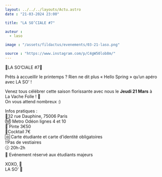```yaml
---
layout: ../../../layouts/Actu.astro
date : "21-03-2024 23:00"

title: "LA SO’CIALE #7"

auteur :
  - laso 

image : "/assets/fildactus/evenements/03-21-laso.png"

source : "https://www.instagram.com/p/C4gW50lob8m/"
---
```


🌼LA SO’CIALE #7🌼

Prêts à accueillir le printemps ? Rien ne dit plus «  Hello Spring » qu’un apéro avec LA SO’ !

Venez tous célébrer cette saison florissante avec nous le __Jeudi 21 Mars__ à La Vache Folle ! 🍻  
On vous attend nombreux :)

Infos pratiques :  
📍32 rue Dauphine, 75006 Paris  
Ⓜ️ Metro Odéon lignes 4 et 10  
🍺 Pinte 3€50  
🍹Cocktail 7€  
🆔️ Carte étudiante et carte d’identité obligatoires  
‼️Pas de vestiaires  
🕜 20h-2h  
🔞 Evénement réservé aux étudiants majeurs

XOXO, 💋  
LA SO’ 💛

